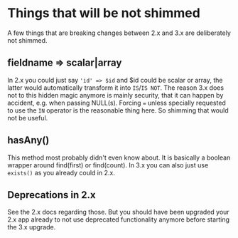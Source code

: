 # Things that will be not shimmed

A few things that are breaking changes between 2.x and 3.x are deliberately not shimmed.

## fieldname => scalar|array
In 2.x you could just say `'id' => $id` and $id could be scalar or array, the latter would automatically
transform it into `IS`/`IS NOT`. The reason 3.x does not to this hidden magic anymore is mainly security,
that it can happen by accident, e.g. when passing NULL(s). Forcing `=` unless specially requested to use
the `IN` operator is the reasonable thing here. So shimming that would not be useful.

## hasAny()
This method most probably didn't even know about.
It is basically a boolean wrapper around find(first) or find(count).
In 3.x you can also just use `exists()` as you already could in 2.x.

## Deprecations in 2.x
See the 2.x docs regarding those. But you should have been upgraded your 2.x app already to not use
deprecated functionality anymore before starting the 3.x upgrade.
